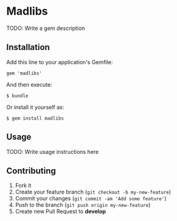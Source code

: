 # Madlibs

TODO: Write a gem description

## Installation

Add this line to your application's Gemfile:

    gem 'madlibs'

And then execute:

    $ bundle

Or install it yourself as:

    $ gem install madlibs

## Usage

TODO: Write usage instructions here

## Contributing

1. Fork it
2. Create your feature branch (`git checkout -b my-new-feature`)
3. Commit your changes (`git commit -am 'Add some feature'`)
4. Push to the branch (`git push origin my-new-feature`)
5. Create new Pull Request to **develop**
